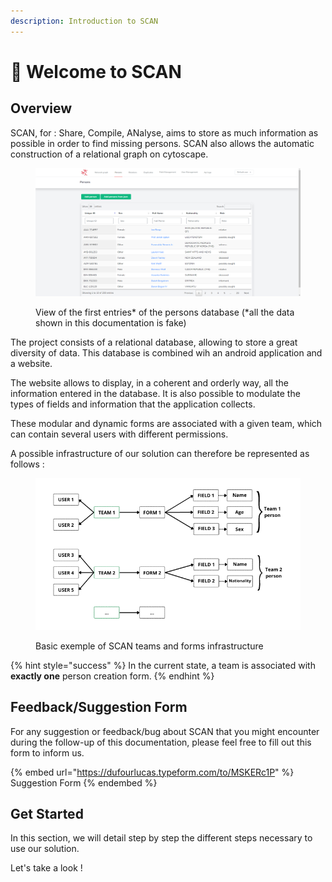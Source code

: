 ```yaml
---
description: Introduction to SCAN
---
```


# 👋 Welcome to SCAN

## Overview

SCAN, for : Share, Compile, ANalyse, aims to store as much information as possible in order to find missing persons. SCAN also allows the automatic construction of a relational graph on cytoscape.

<figure><img src=".gitbook/assets/image (2) (1).png" alt=""><figcaption><p>View of the first entries* of the persons database (*all the data shown in this documentation is fake)</p></figcaption></figure>

The project consists of a relational database, allowing to store a great diversity of data. This database is combined wih an android application and a website.

The website allows to display, in a coherent and orderly way, all the information entered in the database. It is also possible to modulate the types of fields and information that the application collects.

These modular and dynamic forms are associated with a given team, which can contain several users with different permissions.

A possible infrastructure of our solution can therefore be represented as follows :&#x20;

<figure><img src=".gitbook/assets/image (4) (2).png" alt=""><figcaption><p>Basic exemple of SCAN teams and forms infrastructure</p></figcaption></figure>

{% hint style="success" %}
In the current state, a team is associated with **exactly one** person creation form.
{% endhint %}

## Feedback/Suggestion Form

For any suggestion or feedback/bug about SCAN that you might encounter during the follow-up of this documentation, please feel free to fill out this form to inform us.

{% embed url="https://dufourlucas.typeform.com/to/MSKERc1P" %}
Suggestion Form
{% endembed %}

## Get Started

In this section, we will detail step by step the different steps necessary to use our solution.

Let's take a look !
